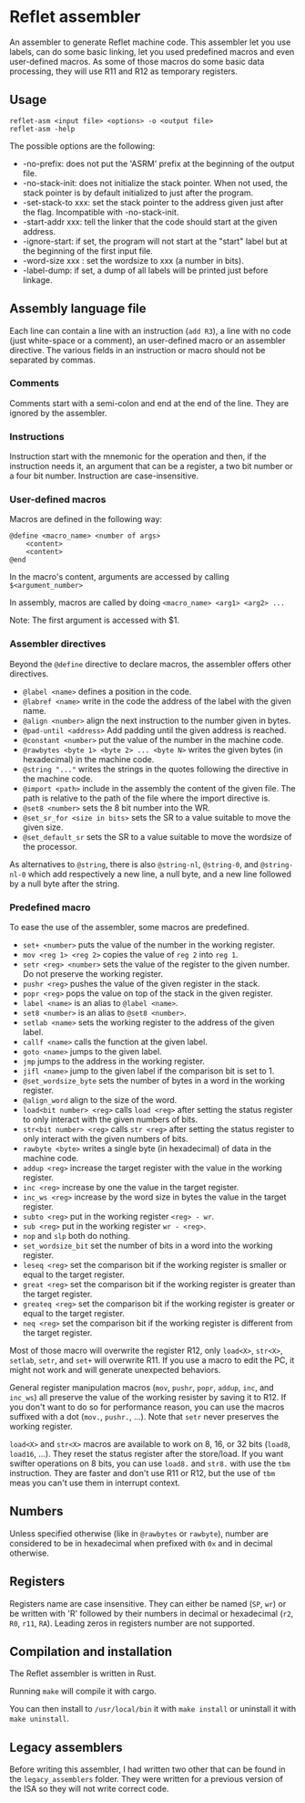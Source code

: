 # Reflet assembler

An assembler to generate Reflet machine code. This assembler let you use labels, can do some basic linking, let you used predefined macros and even user-defined macros. As some of those macros do some basic data processing, they will use R11 and R12 as temporary registers.


## Usage

```
reflet-asm <input file> <options> -o <output file>
reflet-asm -help
```
The possible options are the following:

* -no-prefix: does not put the 'ASRM' prefix at the beginning of the output file.
* -no-stack-init: does not initialize the stack pointer. When not used, the stack pointer is by default initialized to just after the program.
* -set-stack-to xxx: set the stack pointer to the address given just after the flag. Incompatible with -no-stack-init.
* -start-addr xxx: tell the linker that the code should start at the given address. 
* -ignore-start: if set, the program will not start at the "start" label but at the beginning of the first input file.
* -word-size xxx : set the wordsize to xxx (a number in bits).
* -label-dump: if set, a dump of all labels will be printed just before linkage.

## Assembly language file

Each line can contain a line with an instruction (`add R3`), a line with no code (just white-space or a comment), an user-defined macro or an assembler directive. The various fields in an instruction or macro should not be separated by commas.

### Comments

Comments start with a semi-colon and end at the end of the line. They are ignored by the assembler.

### Instructions

Instruction start with the mnemonic for the operation and then, if the instruction needs it, an argument that can be a register, a two bit number or a four bit number. Instruction are case-insensitive.

### User-defined macros

Macros are defined in the following way:
```
@define <macro_name> <number of args>
    <content>
    <content>
@end
```

In the macro's content, arguments are accessed by calling `$<argument_number>`

In assembly, macros are called by doing `<macro_name> <arg1> <arg2> ...`

Note: The first argument is accessed with $1.

### Assembler directives

Beyond the `@define` directive to declare macros, the assembler offers other directives.

* `@label <name>` defines a position in the code.
* `@labref <name>` write in the code the address of the label with the given name.
* `@align <number>` align the next instruction to the number given in bytes.
* `@pad-until <address>` Add padding until the given address is reached.
* `@constant <number>` put the value of the number in the machine code.
* `@rawbytes <byte 1> <byte 2> ... <byte N>` writes the given bytes (in hexadecimal) in the machine code.
* `@string "..."` writes the strings in the quotes following the directive in the machine code.
* `@import <path>` include in the assembly the content of the given file. The path is relative to the path of the file where the import directive is.
* `@set8 <number>` sets the 8 bit number into the WR.
* `@set_sr_for <size in bits>` sets the SR to a value suitable to move the given size.
* `@set_default_sr` sets the SR to a value suitable to move the wordsize of the processor.

As alternatives to `@string`, there is also `@string-nl`, `@string-0`, and `@string-nl-0` which add respectively a new line, a null byte, and a new line followed by a null byte after the string.

### Predefined macro

To ease the use of the assembler, some macros are predefined.

* `set+ <number>` puts the value of the number in the working register.
* `mov <reg 1> <reg 2>` copies the value of `reg 2` into `reg 1`.
* `setr <reg> <number>` sets the value of the register to the given number. Do not preserve the working register.
* `pushr <reg>` pushes the value of the given register in the stack.
* `popr <reg>` pops the value on top of the stack in the given register.
* `label <name>` is an alias to `@label <name>`.
* `set8 <number>` is an alias to `@set8 <number>`.
* `setlab <name>` sets the working register to the address of the given label.
* `callf <name>` calls the function at the given label.
* `goto <name>` jumps to the given label.
* `jmp` jumps to the address in the working register.
* `jifl <name>` jump  to the given label if the comparison bit is set to 1.
* `@set_wordsize_byte` sets the number of bytes in a word in the working register.
* `@align_word` align to the size of the word.
* `load<bit number> <reg>` calls `load <reg>` after setting the status register to only interact with the given numbers of bits.
* `str<bit number> <reg>` calls `str <reg>` after setting the status register to only interact with the given numbers of bits.
* `rawbyte <byte>` writes a single byte (in hexadecimal) of data in the machine code.
* `addup <reg>` increase the target register with the value in the working register.
* `inc <reg>` increase by one the value in the target register.
* `inc_ws <reg>` increase by the word size in bytes the value in the target register.
* `subto <reg>` put in the working register `<reg> - wr`.
* `sub <reg>` put in the working register `wr - <reg>`.
* `nop` and `slp` both do nothing.
* `set_wordsize_bit` set the number of bits in a word into the working register.
* `leseq <reg>` set the comparison bit if the working register is smaller or equal to the target register.
* `great <reg>` set the comparison bit if the working register is greater than the target register.
* `greateq <reg>` set the comparison bit if the working register is greater or equal to the target register.
* `neq <reg>` set the comparison bit if the working register is different from the target register.

Most of those macro will overwrite the register R12, only `load<X>`, `str<X>`, `setlab`, `setr`, and `set+` will overwrite R11. If you use a macro to edit the PC, it might not work and will generate unexpected behaviors.

General register manipulation macros (`mov`, `pushr`, `popr`, `addup`, `inc`, and `inc_ws`) all preserve the value of the working resister by saving it to R12. If you don't want to do so for performance reason, you can use the macros suffixed with a dot (`mov.`, `pushr.`, ...). Note that `setr` never preserves the working register.

`load<X>` and `str<X>` macros are available to work on 8, 16, or 32 bits (`load8`, `load16`, ...). They reset the status register after the store/load. If you want swifter operations on 8 bits, you can use `load8.` and `str8.` with use the `tbm` instruction. They are faster and don't use R11 or R12, but the use of `tbm` meas you can't use them in interrupt context.

## Numbers

Unless specified otherwise (like in  `@rawbytes` or `rawbyte`), number are considered to be in hexadecimal when prefixed with `0x` and in decimal otherwise.

## Registers

Registers name are case insensitive. They can either be named (`SP`, `wr`) or be written with 'R' followed by their numbers in decimal or hexadecimal (`r2`, `R0`, `r11`, `RA`). Leading zeros in registers number are not supported.

## Compilation and installation

The Reflet assembler is written in Rust.

Running `make` will compile it with cargo.

You can then install to `/usr/local/bin` it with `make install` or uninstall it with `make uninstall`.

## Legacy assemblers

Before writing this assembler, I had written two other that can be found in the `legacy_assemblers` folder. They were written for a previous version of the ISA so they will not write correct code.

